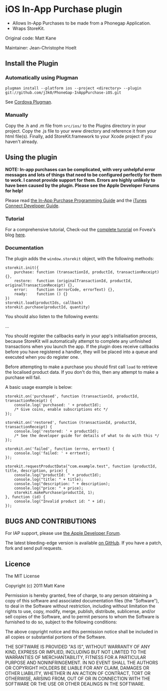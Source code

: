 # iOS In-App Purchase plugin

 * Allows In-App Purchases to be made from a Phonegap Application.
 * Wraps StoreKit.

Original code: Matt Kane

Maintainer: Jean-Christophe Hoelt

## Install the Plugin

### Automatically using Plugman

    plugman install --platform ios --project <directory> --plugin git://github.com/j3k0/PhoneGap-InAppPurchase-iOS.git

See [Cordova Plugman](https://github.com/apache/cordova-plugman).

### Manually

Copy the .h and .m file from `src/ios/` to the Plugins directory in your project. Copy the .js file to your www directory and reference it from your html file(s). Finally, add StoreKit.framework to your Xcode project if you haven't already.

## Using the plugin

**NOTE: In-app purchases can be complicated, with very unhelpful error messages and lots of things that need to be configured perfectly for them to work. I cannot provide support for them. Errors are highly unlikely to have been caused by the plugin. Please see the Apple Developer Forums for help!**

Please read [the In-App Purchase Programming Guide](http://developer.apple.com/library/ios/#documentation/NetworkingInternet/Conceptual/StoreKitGuide/Introduction/Introduction.html) and the [iTunes Connect Developer Guide](https://itunesconnect.apple.com/docs/iTunesConnect_DeveloperGuide.pdf).

### Tutorial

For a comprehensive tutorial, Check-out the [complete turorial](http://fovea.cc/blog/index.php/3-steps-tutorial-for-phonegap-in-app-purchase-on-ios/) on Fovea's blog [here](http://fovea.cc/blog/index.php/3-steps-tutorial-for-phonegap-in-app-purchase-on-ios/).

### Documentation

The plugin adds the `window.storekit` object, with the following methods:

    storekit.init({
        purchase: function (transactionId, productId, transactionReceipt) {},
        restore:  function (originalTransactionId, productId, originalTransactionReceipt) {},
        error:    function (errorCode, errorText) {},
        ready:    function () {}
    })
    storekit.load(productIds, callback)
    storekit.purchase(productId, quantity)

You should also listen to the following events:

...

You should register the callbacks early in your app's initialisation process, because StoreKit will automatically attempt to complete any unfinished transactions when you launch the app.
If the plugin does receive callbacks before you have registered a handler, they will be placed into a queue and executed when you do register one.

Before attempting to make a purchase you should first call `load` to retrieve the localised product data. If you don't do this, then any attempt to make a purchase will fail.

A basic usage example is below:

    storekit.on('purchased', function (transactionId, productId, transactionReceipt) {
        console.log('purchased: ' + productId);
        /* Give coins, enable subscriptions etc */
    });
    
    storekit.on('restored', function (transactionId, productId, transactionReceipt) {
        console.log('restored: ' + productId);
        /* See the developer guide for details of what to do with this */
    });
    
    storekit.on('failed', function (errno, errtext) {
        console.log('failed: ' + errtext);
    });

    storekit.requestProductData("com.example.test", function (productId, title, description, price) {
        console.log("productId: " + productId);
        console.log("title: " + title);
        console.log("description: " + description);
        console.log("price: " + price);
        storekit.makePurchase(productId, 1);
    }, function (id) {
        console.log("Invalid product id: " + id);
    });
	
## BUGS AND CONTRIBUTIONS
For IAP support, please use [the Apple Developer Forum](https://devforums.apple.com/community/ios/integration/storekit).

The latest bleeding-edge version is available [on GitHub](http://github.com/j3k0/PhoneGap-InAppPurchase-iOS/). If you have a patch, fork and send pull requests.
	
## Licence

The MIT License

Copyright (c) 2011 Matt Kane

Permission is hereby granted, free of charge, to any person obtaining a copy
of this software and associated documentation files (the "Software"), to deal
in the Software without restriction, including without limitation the rights
to use, copy, modify, merge, publish, distribute, sublicense, and/or sell
copies of the Software, and to permit persons to whom the Software is
furnished to do so, subject to the following conditions:

The above copyright notice and this permission notice shall be included in
all copies or substantial portions of the Software.

THE SOFTWARE IS PROVIDED "AS IS", WITHOUT WARRANTY OF ANY KIND, EXPRESS OR
IMPLIED, INCLUDING BUT NOT LIMITED TO THE WARRANTIES OF MERCHANTABILITY,
FITNESS FOR A PARTICULAR PURPOSE AND NONINFRINGEMENT. IN NO EVENT SHALL THE
AUTHORS OR COPYRIGHT HOLDERS BE LIABLE FOR ANY CLAIM, DAMAGES OR OTHER
LIABILITY, WHETHER IN AN ACTION OF CONTRACT, TORT OR OTHERWISE, ARISING FROM,
OUT OF OR IN CONNECTION WITH THE SOFTWARE OR THE USE OR OTHER DEALINGS IN
THE SOFTWARE.
